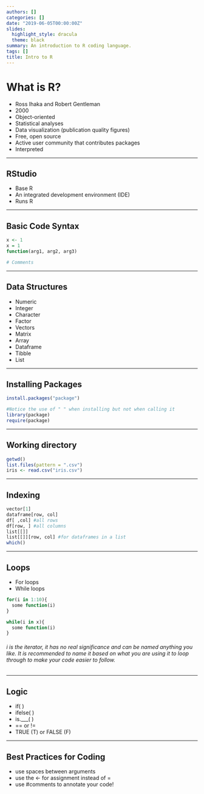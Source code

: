 ```yaml
---
authors: []
categories: []
date: "2019-06-05T00:00:00Z"
slides:
  highlight_style: dracula
  theme: black
summary: An introduction to R coding language.
tags: []
title: Intro to R
---
```


# What is R?  

- Ross Ihaka and Robert Gentleman  
- 2000
- Object-oriented  
- Statistical analyses  
- Data visualization (publication quality figures)
- Free, open source
- Active user community that contributes packages
- Interpreted

---

## RStudio

- Base R
- An integrated development environment (IDE)
- Runs R
---
## Basic Code Syntax

```r
x <- 1
x = 1
function(arg1, arg2, arg3)

# Comments
```
---
## Data Structures

- Numeric  
- Integer  
- Character  
- Factor  
- Vectors  
- Matrix  
- Array  
- Dataframe  
- Tibble  
- List  
---
## Installing Packages

```r
install.packages("package")

#Notice the use of " " when installing but not when calling it
library(package)
require(package)
```
---
## Working directory

```r
getwd()
list.files(pattern = ".csv")
iris <- read.csv("iris.csv")
```
---
## Indexing

```r
vector[1]
dataframe[row, col]
df[ ,col] #all rows
df[row, ] #all columns
list[[]]
list[[]][row, col] #for dataframes in a list
which()
```
---
## Loops

- For loops  
- While loops

```r
for(i in 1:10){
  some function(i)
}

while(i in x){
  some function(i)
}
```
###### _i_ is the iterator, it has no real significance and can be named anything you like. It is recommended to name it based on what you are using it to loop through to make your code easier to follow. 
---
## Logic

- if( )    
- ifelse( )  
- is.___( )  
- == or !=  
- TRUE (T) or FALSE (F)
 
---
## Best Practices for Coding 

- use spaces between arguments  
- use the <- for assignment instead of  = 
- use #comments to annotate your code!




